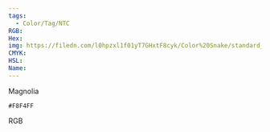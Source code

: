 ```yaml
---
tags:
  - Color/Tag/NTC
RGB:
Hex:
img: https://filedn.com/l0hpzxl1f01yT7GHxtF8cyk/Color%20Snake/standard_csv_to_svg/%23/F8F4FF.svg
CMYK:
HSL:
Name:
---
```

Magnolia
```palette
#F8F4FF
```
RGB
